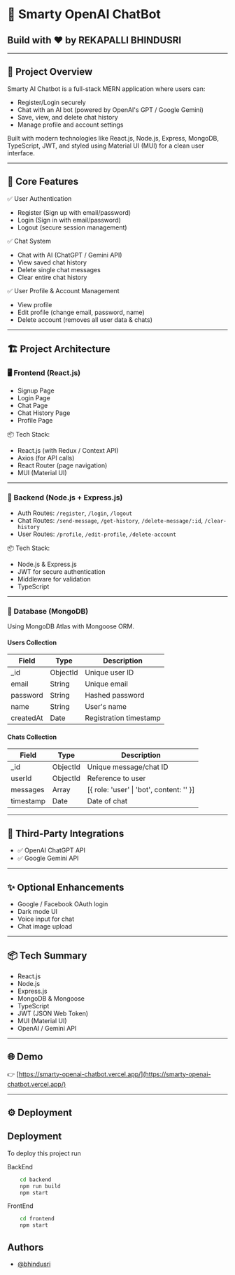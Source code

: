 # 🤖 Smarty OpenAI ChatBot
## Build with ♥ by REKAPALLI BHINDUSRI

---

## 🚀 Project Overview
Smarty AI Chatbot is a full-stack MERN application where users can:
- Register/Login securely
- Chat with an AI bot (powered by OpenAI's GPT / Google Gemini)
- Save, view, and delete chat history
- Manage profile and account settings

Built with modern technologies like React.js, Node.js, Express, MongoDB, TypeScript, JWT, and styled using Material UI (MUI) for a clean user interface.

---

## 🎯 Core Features
✅ User Authentication  
- Register (Sign up with email/password)  
- Login (Sign in with email/password)  
- Logout (secure session management)

✅ Chat System  
- Chat with AI (ChatGPT / Gemini API)  
- View saved chat history  
- Delete single chat messages  
- Clear entire chat history

✅ User Profile & Account Management  
- View profile  
- Edit profile (change email, password, name)  
- Delete account (removes all user data & chats)

---

## 🏗 Project Architecture

### 🖥 Frontend (React.js)
- Signup Page
- Login Page
- Chat Page
- Chat History Page
- Profile Page

📦 Tech Stack:
- React.js (with Redux / Context API)
- Axios (for API calls)
- React Router (page navigation)
- MUI (Material UI)

---

### 💾 Backend (Node.js + Express.js)
- Auth Routes: `/register`, `/login`, `/logout`
- Chat Routes: `/send-message`, `/get-history`, `/delete-message/:id`, `/clear-history`
- User Routes: `/profile`, `/edit-profile`, `/delete-account`

📦 Tech Stack:
- Node.js & Express.js
- JWT for secure authentication
- Middleware for validation
- TypeScript

---

### 📂 Database (MongoDB)
Using MongoDB Atlas with Mongoose ORM.

#### Users Collection
| Field     | Type     | Description                 |
|----------|---------|-----------------------------|
| _id      | ObjectId | Unique user ID              |
| email    | String   | Unique email                |
| password | String   | Hashed password             |
| name     | String   | User's name                 |
| createdAt| Date     | Registration timestamp     |

#### Chats Collection
| Field     | Type     | Description                              |
|----------|---------|-------------------------------------------|
| _id      | ObjectId | Unique message/chat ID                    |
| userId   | ObjectId | Reference to user                         |
| messages | Array    | [{ role: 'user' \| 'bot', content: '' }] |
| timestamp| Date     | Date of chat                               |

---

## 🔗 Third-Party Integrations
- ✅ OpenAI ChatGPT API
- ✅ Google Gemini API

---

## ✨ Optional Enhancements
- Google / Facebook OAuth login
- Dark mode UI
- Voice input for chat
- Chat image upload

---

## 📦 Tech Summary
- React.js
- Node.js
- Express.js
- MongoDB & Mongoose
- TypeScript
- JWT (JSON Web Token)
- MUI (Material UI)
- OpenAI / Gemini API

---

## 🌐 Demo
👉 [https://smarty-openai-chatbot.vercel.app/](https://smarty-openai-chatbot.vercel.app/)

---

## ⚙️ Deployment

## Deployment

To deploy this project run

BackEnd
```bash
    cd backend
    npm run build
    npm start
```

FrontEnd
```bash
    cd frontend
    npm start
```

## Authors

- [@bhindusri](https://www.github.com/bhindusri)

